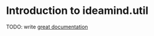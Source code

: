 # Introduction to ideamind.util

TODO: write [great documentation](http://jacobian.org/writing/what-to-write/)
